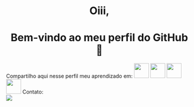 <h1 align="center"> Oiii, </h1>
<h1 align="center"> Bem-vindo ao meu perfil do GitHub 🤗 </h1>
Compartilho aqui nesse perfil meu aprendizado em:
<img loading="lazy" src="https://cdn.jsdelivr.net/gh/devicons/devicon/icons/java/java-original.svg" width="40" height="40"/>      <img loading="lazy" src="https://cdn.jsdelivr.net/gh/devicons/devicon/icons/git/git-original.svg" width="40" height="40"/>           <img loading="lazy" src="https://cdn.jsdelivr.net/gh/devicons/devicon/icons/oracle/oracle-original.svg" width="40" height="40"/>           <img loading="lazy" src="https://cdn.svgporn.com/logos/postman.svg" width="40" height="40"/> 
Contato:
<div>
<a href="https://www.linkedin.com/in/caroline-monteiro-10457a285" target="_blank"><img loading="lazy" src="https://img.shields.io/badge/-LinkedIn-%230077B5?style=for-the-badge&logo=linkedin&logoColor=white" target="_blank"></a>   
</div>

